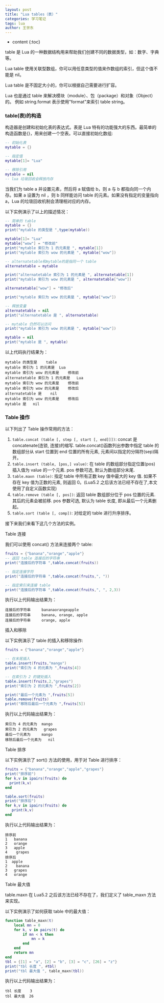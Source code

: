 ```yaml
---
layout: post
title: "Lua tables（表）"
categories: 学习笔记
tags: lua
author: 王世东
---
```


* content
{:toc}



table 是 Lua 的一种数据结构用来帮助我们创建不同的数据类型，如：数字、字典等。

Lua table 使用关联型数组，你可以用任意类型的值来作数组的索引，但这个值不能是 nil。

Lua table 是不固定大小的，你可以根据自己需要进行扩容。

Lua 也是通过 table 来解决模块（module）、包（package）和对象（Object）的。 例如 string.format 表示使用"format"来索引 table string。

### table(表)的构造

构造器是创建和初始化表的表达式。表是 Lua 特有的功能强大的东西。最简单的构造函数是{}，用来创建一个空表。可以直接初始化数组:

```lua
-- 初始化表
mytable = {}

-- 指定值
mytable[1]= "Lua"

-- 移除引用
mytable = nil
-- lua 垃圾回收会释放内存
```

当我们为 table a 并设置元素，然后将 a 赋值给 b，则 a 与 b 都指向同一个内存。如果 a 设置为 nil ，则 b 同样能访问 table 的元素。如果没有指定的变量指向 a，Lua 的垃圾回收机制会清理相对应的内存。

以下实例演示了以上的描述情况：

```lua
-- 简单的 table
mytable = {}
print("mytable 的类型是 ",type(mytable))

mytable[1]= "Lua"
mytable["wow"] = "修改前"
print("mytable 索引为 1 的元素是 ", mytable[1])
print("mytable 索引为 wow 的元素是 ", mytable["wow"])

-- alternatetable和mytable的是指同一个 table
alternatetable = mytable

print("alternatetable 索引为 1 的元素是 ", alternatetable[1])
print("mytable 索引为 wow 的元素是 ", alternatetable["wow"])

alternatetable["wow"] = "修改后"

print("mytable 索引为 wow 的元素是 ", mytable["wow"])

-- 释放变量
alternatetable = nil
print("alternatetable 是 ", alternatetable)

-- mytable 仍然可以访问
print("mytable 索引为 wow 的元素是 ", mytable["wow"])

mytable = nil
print("mytable 是 ", mytable)
```

以上代码执行结果为：

```
mytable 的类型是 	table
mytable 索引为 1 的元素是 	Lua
mytable 索引为 wow 的元素是 	修改前
alternatetable 索引为 1 的元素是 	Lua
mytable 索引为 wow 的元素是 	修改前
mytable 索引为 wow 的元素是 	修改后
alternatetable 是 	nil
mytable 索引为 wow 的元素是 	修改后
mytable 是 	nil
```

### Table 操作

以下列出了 Table 操作常用的方法：

1. `table.concat (table [, step [, start [, end]]])`: concat 是 concatenate(连锁, 连接)的缩写. table.concat()函数列出参数中指定 table 的数组部分从 start 位置到 end 位置的所有元素, 元素间以指定的分隔符(sep)隔开。
2. `table.insert (table, [pos,] value)`: 在 table 的数组部分指定位置(pos)插入值为 value 的一个元素. pos 参数可选, 默认为数组部分末尾.
3. `table.maxn (table)`: 指定 table 中所有正数 key 值中最大的 key 值. 如果不存在 key 值为正数的元素, 则返回 0。(Lua5.2 之后该方法已经不存在了,本文使用了自定义函数实现)
4. `table.remove (table [, pos])`: 返回 table 数组部分位于 pos 位置的元素. 其后的元素会被前移. pos 参数可选, 默认为 table 长度, 即从最后一个元素删起。
5. `table.sort (table [, comp])`: 对给定的 table 进行升序排序。

接下来我们来看下这几个方法的实例。

Table 连接

我们可以使用 concat() 方法来连接两个 table:

```lua
fruits = {"banana","orange","apple"}
-- 返回 table 连接后的字符串
print("连接后的字符串 ",table.concat(fruits))

-- 指定连接字符
print("连接后的字符串 ",table.concat(fruits,", "))

-- 指定索引来连接 table
print("连接后的字符串 ",table.concat(fruits,", ", 2,3))
```

执行以上代码输出结果为：

```
连接后的字符串 	bananaorangeapple
连接后的字符串 	banana, orange, apple
连接后的字符串 	orange, apple
```

插入和移除

以下实例演示了 table 的插入和移除操作:

```lua
fruits = {"banana","orange","apple"}

-- 在末尾插入
table.insert(fruits,"mango")
print("索引为 4 的元素为 ",fruits[4])

-- 在索引为 2 的键处插入
table.insert(fruits,2,"grapes")
print("索引为 2 的元素为 ",fruits[2])

print("最后一个元素为 ",fruits[5])
table.remove(fruits)
print("移除后最后一个元素为 ",fruits[5])
```

执行以上代码输出结果为：

```
索引为 4 的元素为  mango
索引为 2 的元素为   grapes
最后一个元素为     mango
移除后最后一个元素为   nil
```

Table 排序

以下实例演示了 sort() 方法的使用，用于对 Table 进行排序：

```lua
fruits = {"banana","orange","apple","grapes"}
print("排序前")
for k,v in ipairs(fruits) do
  print(k,v)
end

table.sort(fruits)
print("排序后")
for k,v in ipairs(fruits) do
   print(k,v)
end
```

执行以上代码输出结果为：

```
排序前
1   banana
2   orange
3   apple
4    grapes
排序后
1  apple
2    banana
3   grapes
4   orange
```

Table 最大值

table.maxn 在 Lua5.2 之后该方法已经不存在了，我们定义了 table_maxn 方法来实现。

以下实例演示了如何获取 table 中的最大值：

```lua
function table_maxn(t)
    local mn = 0
    for k, v in pairs(t) do
        if mn < k then
            mn = k
        end
    end
    return mn
end
tbl = {[1] = "a", [2] = "b", [3] = "c", [26] = "z"}
print("tbl 长度 ", #tbl)
print("tbl 最大值 ", table_maxn(tbl))
```

执行以上代码输出结果为：

```
tbl 长度    3
tbl 最大值  26
```

